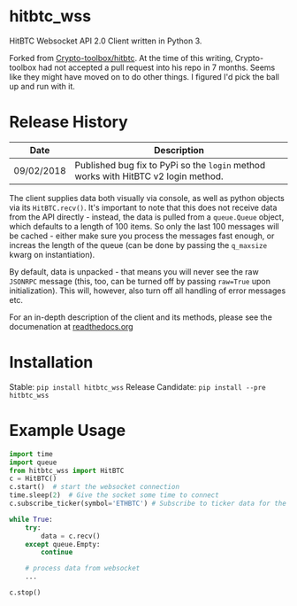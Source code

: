 # hitbtc_wss
HitBTC Websocket API 2.0 Client written in Python 3.

Forked from [Crypto-toolbox/hitbtc](https://github.com/Crypto-toolbox/hitbtc).  At the time of this writing,
Crypto-toolbox had not accepted a pull request into his repo in 7 months.  Seems like they might have
moved on to do other things.  I figured I'd pick the ball up and run with it.  

# Release History


| Date     | Description  |
| -------- | ------------ |
| 09/02/2018 | Published bug fix to PyPi so the `login` method works with HitBTC v2 login method. |

The client supplies data both visually via console, as well as python objects via its `HitBTC.recv()`.
It's important to note that this does not receive data from the API directly -
instead, the data is pulled from a `queue.Queue` object, which defaults to a length of
100 items. So only the last 100 messages will be cached - either make sure you process the messages
fast enough, or increas the length of the queue (can be done by passing the `q_maxsize` kwarg on
instantiation).

By default, data is unpacked - that means you will never see the raw `JSONRPC` message
(this, too, can be turned off by passing `raw=True` upon initialization). This will, however, also
turn off all handling of error messages etc.

For an in-depth description of the client and its methods, please see the documenation at
[readthedocs.org](http://hitbtc-websocket-api-20-client.readthedocs.io/en/latest/)


# Installation

Stable: `pip install hitbtc_wss`
Release Candidate: `pip install --pre hitbtc_wss`

# Example Usage

```python
import time
import queue
from hitbtc_wss import HitBTC
c = HitBTC()
c.start()  # start the websocket connection
time.sleep(2)  # Give the socket some time to connect
c.subscribe_ticker(symbol='ETHBTC') # Subscribe to ticker data for the pair ETHBTC

while True:
    try:
        data = c.recv()
    except queue.Empty:
        continue

    # process data from websocket
    ...

c.stop()
```




